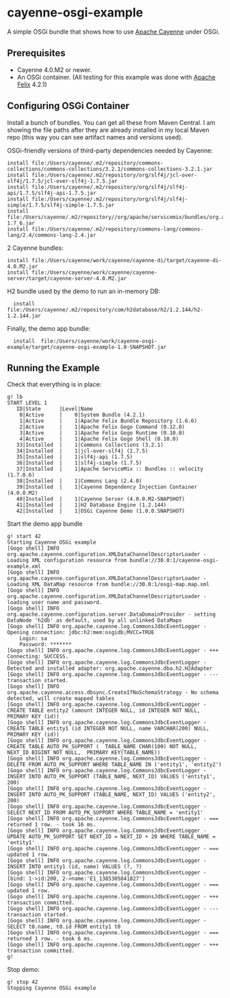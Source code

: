 cayenne-osgi-example
====================

A simple OSGi bundle that shows how to use [Apache Cayenne](http://cayenne.apache.org/) under OSGi.

Prerequisites
-------------

* Cayenne 4.0.M2 or newer. 
* An OSGi container. (All testing for this example was done with [Apache Felix](http://felix.apache.org/)  4.2.1)

Configuring OSGi Container
--------------------------

Install a bunch of bundles. You can get all these from Maven Central. I am showing the file paths after they are already installed in my local Maven repo (this way you can see artifact names and versions used).

OSGi-friendly versions of third-party dependencies needed by Cayenne:

    install file:/Users/cayenne/.m2/repository/commons-collections/commons-collections/3.2.1/commons-collections-3.2.1.jar
    install file:/Users/cayenne/.m2/repository/org/slf4j/jcl-over-slf4j/1.7.5/jcl-over-slf4j-1.7.5.jar
    install file:/Users/cayenne/.m2/repository/org/slf4j/slf4j-api/1.7.5/slf4j-api-1.7.5.jar
    install file:/Users/cayenne/.m2/repository/org/slf4j/slf4j-simple/1.7.5/slf4j-simple-1.7.5.jar
    install file:/Users/cayenne/.m2/repository//org/apache/servicemix/bundles/org.apache.servicemix.bundles.velocity/1.7_6/org.apache.servicemix.bundles.velocity-1.7_6.jar
    install file:/Users/cayenne/.m2/repository/commons-lang/commons-lang/2.4/commons-lang-2.4.jar

2 Cayenne bundles:

    install file:/Users/cayenne/work/cayenne/cayenne-di/target/cayenne-di-4.0.M2.jar
    install file:/Users/cayenne/work/cayenne/cayenne-server/target/cayenne-server-4.0.M2.jar
    
H2 bundle used by the demo to run an in-memory DB:

      install file:/Users/cayenne/.m2/repository/com/h2database/h2/1.2.144/h2-1.2.144.jar

Finally, the demo app bundle:

      install  file:/Users/cayenne/work/cayenne-osgi-example/target/cayenne-osgi-example-1.0-SNAPSHOT.jar

Running the Example
-------------------

Check that everything is in place:

    g! lb
    START LEVEL 1
       ID|State      |Level|Name
        0|Active     |    0|System Bundle (4.2.1)
        1|Active     |    1|Apache Felix Bundle Repository (1.6.6)
        2|Active     |    1|Apache Felix Gogo Command (0.12.0)
        3|Active     |    1|Apache Felix Gogo Runtime (0.10.0)
        4|Active     |    1|Apache Felix Gogo Shell (0.10.0)
       33|Installed  |    1|Commons Collections (3.2.1)
       34|Installed  |    1|jcl-over-slf4j (1.7.5)
       35|Installed  |    1|slf4j-api (1.7.5)
       36|Installed  |    1|slf4j-simple (1.7.5)
       37|Installed  |    1|Apache ServiceMix :: Bundles :: velocity (1.7.0.6)
       38|Installed  |    1|Commons Lang (2.4.0)
       39|Installed  |    1|Cayenne Dependency Injection Container (4.0.0.M2)
       40|Installed  |    1|Cayenne Server (4.0.0.M2-SNAPSHOT)
       41|Installed  |    1|H2 Database Engine (1.2.144)
       42|Installed  |    1|OSGi Cayenne Demo (1.0.0.SNAPSHOT)


Start the demo app bundle

    g! start 42
    Starting Cayenne OSGi example
    [Gogo shell] INFO org.apache.cayenne.configuration.XMLDataChannelDescriptorLoader - Loading XML configuration resource from bundle://30.0:1/cayenne-osgi-example.xml
    [Gogo shell] INFO org.apache.cayenne.configuration.XMLDataChannelDescriptorLoader - Loading XML DataMap resource from bundle://30.0:1/osgi-map.map.xml
    [Gogo shell] INFO org.apache.cayenne.configuration.XMLDataChannelDescriptorLoader - loading user name and password.
    [Gogo shell] INFO org.apache.cayenne.configuration.server.DataDomainProvider - setting DataNode 'h2db' as default, used by all unlinked DataMaps
    [Gogo shell] INFO org.apache.cayenne.log.CommonsJdbcEventLogger - Opening connection: jdbc:h2:mem:osgidb;MVCC=TRUE
    	Login: sa
    	Password: *******
    [Gogo shell] INFO org.apache.cayenne.log.CommonsJdbcEventLogger - +++ Connecting: SUCCESS.
    [Gogo shell] INFO org.apache.cayenne.log.CommonsJdbcEventLogger - Detected and installed adapter: org.apache.cayenne.dba.h2.H2Adapter
    [Gogo shell] INFO org.apache.cayenne.log.CommonsJdbcEventLogger - --- transaction started.
    [Gogo shell] INFO org.apache.cayenne.access.dbsync.CreateIfNoSchemaStrategy - No schema detected, will create mapped tables
    [Gogo shell] INFO org.apache.cayenne.log.CommonsJdbcEventLogger - CREATE TABLE entity2 (amount INTEGER NULL, id INTEGER NOT NULL, PRIMARY KEY (id))
    [Gogo shell] INFO org.apache.cayenne.log.CommonsJdbcEventLogger - CREATE TABLE entity1 (id INTEGER NOT NULL, name VARCHAR(200) NULL, PRIMARY KEY (id))
    [Gogo shell] INFO org.apache.cayenne.log.CommonsJdbcEventLogger - CREATE TABLE AUTO_PK_SUPPORT (  TABLE_NAME CHAR(100) NOT NULL,  NEXT_ID BIGINT NOT NULL,  PRIMARY KEY(TABLE_NAME))
    [Gogo shell] INFO org.apache.cayenne.log.CommonsJdbcEventLogger - DELETE FROM AUTO_PK_SUPPORT WHERE TABLE_NAME IN ('entity1', 'entity2')
    [Gogo shell] INFO org.apache.cayenne.log.CommonsJdbcEventLogger - INSERT INTO AUTO_PK_SUPPORT (TABLE_NAME, NEXT_ID) VALUES ('entity1', 200)
    [Gogo shell] INFO org.apache.cayenne.log.CommonsJdbcEventLogger - INSERT INTO AUTO_PK_SUPPORT (TABLE_NAME, NEXT_ID) VALUES ('entity2', 200)
    [Gogo shell] INFO org.apache.cayenne.log.CommonsJdbcEventLogger - SELECT NEXT_ID FROM AUTO_PK_SUPPORT WHERE TABLE_NAME = 'entity1'
    [Gogo shell] INFO org.apache.cayenne.log.CommonsJdbcEventLogger - === returned 1 row. - took 16 ms.
    [Gogo shell] INFO org.apache.cayenne.log.CommonsJdbcEventLogger - UPDATE AUTO_PK_SUPPORT SET NEXT_ID = NEXT_ID + 20 WHERE TABLE_NAME = 'entity1'
    [Gogo shell] INFO org.apache.cayenne.log.CommonsJdbcEventLogger - === updated 1 row.
    [Gogo shell] INFO org.apache.cayenne.log.CommonsJdbcEventLogger - INSERT INTO entity1 (id, name) VALUES (?, ?)
    [Gogo shell] INFO org.apache.cayenne.log.CommonsJdbcEventLogger - [bind: 1->id:200, 2->name:'E1_1385305841827']
    [Gogo shell] INFO org.apache.cayenne.log.CommonsJdbcEventLogger - === updated 1 row.
    [Gogo shell] INFO org.apache.cayenne.log.CommonsJdbcEventLogger - +++ transaction committed.
    [Gogo shell] INFO org.apache.cayenne.log.CommonsJdbcEventLogger - --- transaction started.
    [Gogo shell] INFO org.apache.cayenne.log.CommonsJdbcEventLogger - SELECT t0.name, t0.id FROM entity1 t0
    [Gogo shell] INFO org.apache.cayenne.log.CommonsJdbcEventLogger - === returned 1 row. - took 6 ms.
    [Gogo shell] INFO org.apache.cayenne.log.CommonsJdbcEventLogger - +++ transaction committed.
    g! 

Stop demo:

    g! stop 42
    Stopping Cayenne OSGi example

    


